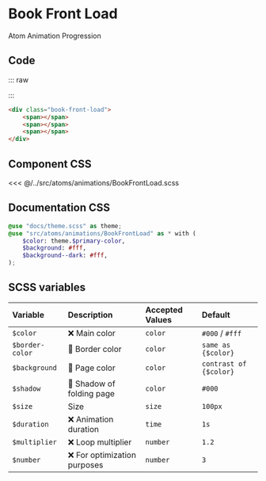 # Book Front Load
<Badge type="tip">Atom</Badge> <Badge type="info">Animation</Badge> <Badge type="info">Progression</Badge>

## Code

::: raw
<div class="dev-section">
    <div class="book-front-load">
        <span></span>
        <span></span>
        <span></span>
    </div>
</div>
:::

```html
<div class="book-front-load">
    <span></span>
    <span></span>
    <span></span>
</div>
```


## Component CSS

<<< @/../src/atoms/animations/BookFrontLoad.scss

## Documentation CSS

```scss
@use "docs/theme.scss" as theme;
@use "src/atoms/animations/BookFrontLoad" as * with (
    $color: theme.$primary-color,
    $background: #fff,
    $background--dark: #fff,
);
```

## SCSS variables

| Variable        | Description                                           | Accepted Values | Default                |
|:----------------|:------------------------------------------------------|:----------------|:-----------------------|
| `$color`        | :x: Main color                                        | `color`         | `#000` / `#fff`        |
| `$border-color` | :first_quarter_moon_with_face: Border color           | `color`         | `same as {$color}`     |
| `$background`   | :first_quarter_moon_with_face: Page color             | `color`         | `contrast of {$color}` |
| `$shadow`       | :first_quarter_moon_with_face: Shadow of folding page | `color`         | `#000`                 |
| `$size`         | Size                                                  | `size`          | `100px`                |
| `$duration`     | :x: Animation duration                                | `time`          | `1s`                   |
| `$multiplier`   | :x: Loop multiplier                                   | `number`        | `1.2`                  |
| `$number`       | :x: For optimization purposes                         | `number`        | `3`                    |

<style lang="scss">
@use "docs/theme.scss" as theme;
@use "src/atoms/animations/BookFrontLoad" as * with (
    $color: theme.$primary-color,
    $background: #fff,
    $background--dark: #fff,
);
</style>